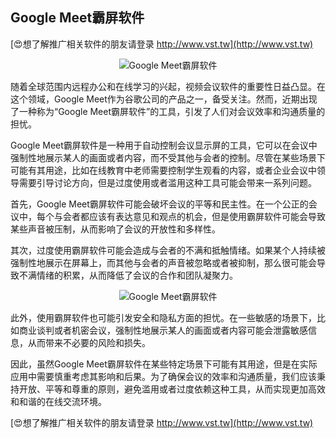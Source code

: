 ## **Google Meet霸屏软件**

[😍想了解推广相关软件的朋友请登录 http://www.vst.tw](http://www.vst.tw)

 <center><img src="https://vst.tw/MP4/tuiguang/png/1.png" alt="Google Meet霸屏软件"></center>

随着全球范围内远程办公和在线学习的兴起，视频会议软件的重要性日益凸显。在这个领域，Google Meet作为谷歌公司的产品之一，备受关注。然而，近期出现了一种称为“Google Meet霸屏软件”的工具，引发了人们对会议效率和沟通质量的担忧。

Google Meet霸屏软件是一种用于自动控制会议显示屏的工具，它可以在会议中强制性地展示某人的画面或者内容，而不受其他与会者的控制。尽管在某些场景下可能有其用途，比如在线教育中老师需要控制学生观看的内容，或者企业会议中领导需要引导讨论方向，但是过度使用或者滥用这种工具可能会带来一系列问题。

首先，Google Meet霸屏软件可能会破坏会议的平等和民主性。在一个公正的会议中，每个与会者都应该有表达意见和观点的机会，但是使用霸屏软件可能会导致某些声音被压制，从而影响了会议的开放性和多样性。

其次，过度使用霸屏软件可能会造成与会者的不满和抵触情绪。如果某个人持续被强制性地展示在屏幕上，而其他与会者的声音被忽略或者被抑制，那么很可能会导致不满情绪的积累，从而降低了会议的合作和团队凝聚力。

 <center><img src="https://vst.tw/MP4/tuiguang/png/3.png" alt="Google Meet霸屏软件"></center>

此外，使用霸屏软件也可能引发安全和隐私方面的担忧。在一些敏感的场景下，比如商业谈判或者机密会议，强制性地展示某人的画面或者内容可能会泄露敏感信息，从而带来不必要的风险和损失。

因此，虽然Google Meet霸屏软件在某些特定场景下可能有其用途，但是在实际应用中需要慎重考虑其影响和后果。为了确保会议的效率和沟通质量，我们应该秉持开放、平等和尊重的原则，避免滥用或者过度依赖这种工具，从而实现更加高效和和谐的在线交流环境。

[😍想了解推广相关软件的朋友请登录 http://www.vst.tw](http://www.vst.tw)



